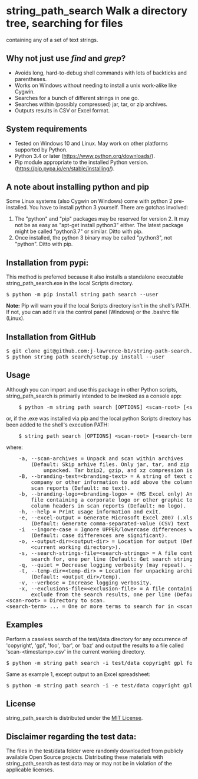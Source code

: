 # string_path_search Walk a directory tree, searching for files
containing any of a set of text strings.

## Why not just use ***find*** and ***grep***?
* Avoids long, hard-to-debug shell commands with lots of backticks and parentheses.
* Works on Windows without needing to install a unix work-alike like Cygwin.
* Searches for a bunch of different strings in one go.
* Searches within (possibly compressed) jar, tar, or zip archives.
* Outputs results in CSV or Excel format. 

## System requirements
* Tested on Windows 10 and Linux. May work on other platforms supported by Python.
* Python 3.4 or later (https://www.python.org/downloads/).
* Pip module appropriate to the installed Python version.
  (https://pip.pypa.io/en/stable/installing/).

## A note about installing python and pip
Some Linux systems (also Cygwin on Windows) come with python 2
pre-installed. You have to install python 3 yourself. There are gotchas
involved:
1. The "python" and "pip" packages may be reserved for version 2. It may not be as easy as 
 "apt-get install python3" either. The latest package might be called "python3.7" or similar.
  Ditto with pip.
2.  Once installed, the python 3 binary may be called "python3", not
    "python". Ditto with pip.
  
## Installation from pypi:
This method is preferred because it also installs a standalone
executable string_path_search.exe in the local Scripts
directory.
<pre>
$ python -m pip install string_path_search --user 
</pre>
**Note:** Pip will warn you if the local Scripts directory isn't in the
shell's PATH. If not, you can add it via the control panel (Windows) or
the .bashrc file (Linux).

## Installation from GitHub
<pre>
$ git clone git@github.com:j-lawrence-b1/string-path-search.git
$ python string_path_search/setup.py install --user 
</pre>

## Usage
Although you can import and use this package in other Python scripts,
string_path_search is primarily intended to be invoked as a console app:
<pre>
    $ python -m string_path_search [OPTIONS] &lt;scan-root&gt; [&lt;search-term&gt; [...]]
</pre>
or, if the .exe was installed via pip and the local python Scripts
directory has been added to the shell's execution PATH:
<pre>
    $ string_path_search [OPTIONS] &lt;scan-root&gt; [&lt;search-term&gt; [...]]
</pre>
where:
<pre>
    -a, --scan-archives = Unpack and scan within archives
        (Default: Skip arhive files. Only jar, tar, and zip archives will be
            unpacked. Tar bzip2, gzip, and xz compression is supported.
    -B, --branding-text=&lt;branding-text&gt; = A string of text containing
        company or other information to add above the column headers in
        scan reports (Default: no text).
    -b, --branding-logo=&lt;branding-logo&gt; = (MS Excel only) An image
        file containing a corporate logo or other graphic to add above the
        column headers in scan reports (Default: no logo).
    -h, --help = Print usage information and exit.
    -e, --excel-output = Generate Microsoft Excel 2007 (.xlsx) output
        (Default: Generate comma-separated-value (CSV) text output)
    -i  --ingore-case = Ignore UPPER/lowercase differences when matching strings
        (Default: case differences are significant).
    -o, --output-dir=&lt;output-dir&gt; = Location for output (Default:
        &lt;current working directory&gt;).
    -s, --search-strings-file=&lt;search-strings&gt; = A file containing strings to
        search for, one per line (Default: Get search strings from the command line).
    -q, --quiet = Decrease logging verbosity (may repeat). -qqqq will suppress all logging.
    -t, --temp-dir=&lt;temp-dir&gt; = Location for unpacking archives
        (Default: &lt;output_dir&gt;/temp).
    -v, --verbose = Increase logging verbosity.
    -x, --exclusions-file=&lt;exclusion-file&gt; = A file containing (base) filenames to
        exclude from the search results, one per line (Default: Include all results).
&lt;scan-root&gt; = Directory to scan.
&lt;search-term&gt; ... = One or more terms to search for in &lt;scan-root&gt;.
</pre>
## Examples

Perform a caseless search of the test/data directory for any occurrence of
'copyright', 'gpl', 'foo', 'bar', or 'baz' and output the results to a
file called 'scan-&lt;timestamp>.csv' in the current working directory.
<pre>$ python -m string_path_search -i test/data copyright gpl foo bar baz</pre>

Same as example 1, except output to an Excel spreadsheet:
<pre>$ python -m string_path_search -i -e test/data copyright gpl foo bar baz</pre>

## License
string_path_search is distributed under the
[MIT License](http://github.com/j-lawrence-b1/string-path-search/blob/master/LICENSE).

## Disclaimer regarding the test data:

The files in the test/data folder were randomly downloaded from publicly 
available Open Source projects. Distributing these materials with string_path_search as 
test data may or may not be in violation of the applicable licenses.
